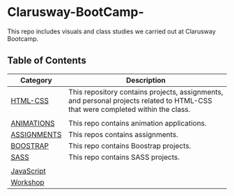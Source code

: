 # Clarusway-BootCamp-


This repo includes visuals and class studies we carried out at Clarusway Bootcamp.

## Table of Contents

| Category      | Description                                                                                       |
|---------------|---------------------------------------------------------------------------------------------------|
| [HTML-CSS](https://github.com/sedadiriker/Clarusway-BootCamp-/tree/main/HTML-CSS) | This repository contains projects, assignments, and personal projects related to HTML-CSS that were completed within the class. |
|               |                                                                                                   |
| [ANIMATIONS](https://github.com/sedadiriker/Clarusway-BootCamp-/tree/main/HTML-CSS/ANIMATIONS) | This repo contains animation applications.                                                         |
| [ASSIGNMENTS](https://github.com/sedadiriker/Clarusway-BootCamp-/tree/main/HTML-CSS/ASSIGNMENTS) | This repos contains assignments.                                                                   |
| [BOOSTRAP](https://github.com/sedadiriker/Clarusway-BootCamp-/tree/main/HTML-CSS/BOOSTRAP) | This repo contains Boostrap projects.                                                              |
| [SASS](https://github.com/sedadiriker/Clarusway-BootCamp-/tree/main/HTML-CSS/SASS) | This repo contains SASS projects.                                                                   |
|               |                                                                                                   |
| [JavaScript](https://github.com/sedadiriker/Clarusway-BootCamp-/tree/main/JAVASCR%C4%B0PT) |                                                                                                   |
| [Workshop](https://github.com/sedadiriker/Clarusway-BootCamp-/tree/main/WORKSHOP) |                                                                                                   |
